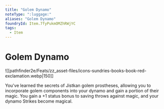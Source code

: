 ```yaml
---
title: "Golem Dynamo"
noteType: ":luggage:"
aliases: "Golem Dynamo"
foundryId: Item.7fyPukmOMZhRWjYC
tags:
  - Item
---
```


# Golem Dynamo
![[pathfinder2e/Feats/zz_asset-files/icons-sundries-books-book-red-exclamation.webp|150]]

You've learned the secrets of Jistkan golem prostheses, allowing you to incorporate golem components into your dynamo and gain a portion of their magic. You gain a +1 status bonus to saving throws against magic, and your dynamo Strikes become magical.
